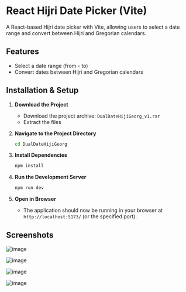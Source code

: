 # React Hijri Date Picker (Vite)

A React-based Hijri date picker with Vite, allowing users to select a date range and convert between Hijri and Gregorian calendars.

## Features
- Select a date range (from - to)
- Convert dates between Hijri and Gregorian calendars

## Installation & Setup
1. **Download the Project**
   - Download the project archive: `DualDateHijiGeorg_v1.rar`
   - Extract the files

2. **Navigate to the Project Directory**
   ```sh
   cd DualDateHijiGeorg
   ```

3. **Install Dependencies**
   ```sh
   npm install
   ```

4. **Run the Development Server**
   ```sh
   npm run dev
   ```

5. **Open in Browser**
   - The application should now be running in your browser at `http://localhost:5173/` (or the specified port).

## Screenshots

![image](https://github.com/user-attachments/assets/957e2e57-640f-423b-94af-812b429da95e)

![image](https://github.com/user-attachments/assets/a827036f-37ef-4f0a-89bc-efbdfc9fd3fa)

![image](https://github.com/user-attachments/assets/c428edcd-1b5d-4f5b-ae52-f06d0a8746fd)

![image](https://github.com/user-attachments/assets/24b05ac6-26a9-4d30-a72c-2668ca89c8f7)
